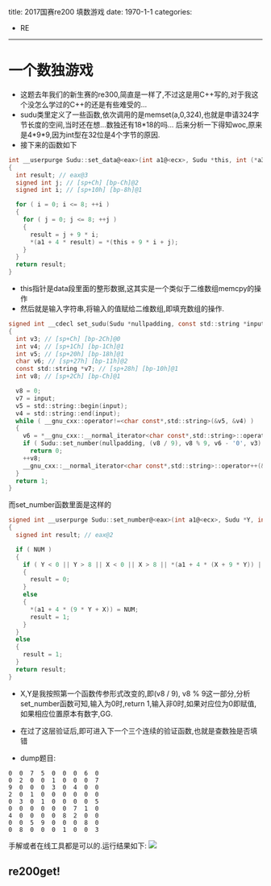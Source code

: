 title: 2017国赛re200 填数游戏
date: 1970-1-1
categories:
- RE
---

# 一个数独游戏 #
- 这题去年我们的新生赛的re300,简直是一样了,不过这是用C++写的,对于我这个没怎么学过的C++的还是有些难受的...
- sudu类里定义了一些函数,依次调用的是memset(a,0,324),也就是申请324字节长度的空间,当时还在想...数独还有18\*18的吗... 后来分析一下得知woc,原来是4\*9\*9,因为int型在32位是4个字节的原因.
- 接下来的函数如下

```c
int __userpurge Sudu::set_data@<eax>(int a1@<ecx>, Sudu *this, int (*a3)[9])
{
  int result; // eax@3
  signed int j; // [sp+Ch] [bp-Ch]@2
  signed int i; // [sp+10h] [bp-8h]@1

  for ( i = 0; i <= 8; ++i )
  {
    for ( j = 0; j <= 8; ++j )
    {
      result = j + 9 * i;
      *(a1 + 4 * result) = *(this + 9 * i + j);
    }
  }
  return result;
}
```

- this指针是data段里面的整形数据,这其实是一个类似于二维数组memcpy的操作
- 然后就是输入字符串,将输入的值赋给二维数组,即填充数组的操作.

```c
signed int __cdecl set_sudu(Sudu *nullpadding, const std::string *input)
{
  int v3; // [sp+Ch] [bp-2Ch]@0
  int v4; // [sp+1Ch] [bp-1Ch]@1
  int v5; // [sp+20h] [bp-18h]@1
  char v6; // [sp+27h] [bp-11h]@2
  const std::string *v7; // [sp+28h] [bp-10h]@1
  int v8; // [sp+2Ch] [bp-Ch]@1

  v8 = 0;
  v7 = input;
  v5 = std::string::begin(input);
  v4 = std::string::end(input);
  while ( __gnu_cxx::operator!=<char const*,std::string>(&v5, &v4) )
  {
    v6 = *__gnu_cxx::__normal_iterator<char const*,std::string>::operator*(&v5);
    if ( Sudu::set_number(nullpadding, (v8 / 9), v8 % 9, v6 - '0', v3) ^ 1 )
      return 0;
    ++v8;
    __gnu_cxx::__normal_iterator<char const*,std::string>::operator++(&v5);
  }
  return 1;
}
```

而set_number函数里面是这样的

```c
signed int __userpurge Sudu::set_number@<eax>(int a1@<ecx>, Sudu *Y, int X, int NUM, int a5)
{
  signed int result; // eax@2

  if ( NUM )
  {
    if ( Y < 0 || Y > 8 || X < 0 || X > 8 || *(a1 + 4 * (X + 9 * Y)) || NUM <= 0 || NUM > 9 )
    {
      result = 0;
    }
    else
    {
      *(a1 + 4 * (9 * Y + X)) = NUM;
      result = 1;
    }
  }
  else
  {
    result = 1;
  }
  return result;
}
```

- X,Y是我按照第一个函数传参形式改变的,即(v8 / 9), v8 % 9这一部分,分析set_number函数可知,输入为0时,return 1,输入非0时,如果对应位为0即赋值,如果相应位置原本有数字,GG.

- 在过了这层验证后,即可进入下一个三个连续的验证函数,也就是查数独是否填错
- dump题目:
```
0  0  7  5  0  0  0  6  0  
0  2  0  0  1  0  0  0  7  
9  0  0  0  3  0  4  0  0  
2  0  1  0  0  0  0  0  0  
0  3  0  1  0  0  0  0  5  
0  0  0  0  0  0  7  1  0  
4  0  0  0  0  8  2  0  0  
0  0  5  9  0  0  0  8  0  
0  8  0  0  0  1  0  0  3
```

手解或者在线工具都是可以的.运行结果如下:
![](/image/sudu.png)

## re200get!